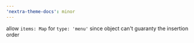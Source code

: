 ```yaml
---
'nextra-theme-docs': minor
---
```


allow `items: Map` for `type: 'menu'` since object can't guaranty the insertion order
